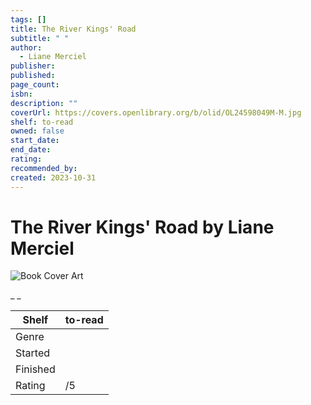 ```yaml
---
tags: []
title: The River Kings' Road
subtitle: " "
author:
  - Liane Merciel
publisher:
published:
page_count:
isbn:
description: ""
coverUrl: https://covers.openlibrary.org/b/olid/OL24598049M-M.jpg
shelf: to-read
owned: false
start_date:
end_date:
rating:
recommended_by:
created: 2023-10-31
---
```


# The River Kings' Road by Liane Merciel

![Book Cover Art](https://covers.openlibrary.org/b/olid/OL24598049M-M.jpg)

_ _

| Shelf | to-read |
| --- | --- |
| Genre |  |
| Started |  |
| Finished |  |
| Rating | /5 |

